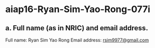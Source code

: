 # aiap16-Ryan-Sim-Yao-Rong-077i

## a. Full name (as in NRIC) and email address.
Full name: Ryan Sim Yao Rong
Email address: rsim9977@gmail.com



